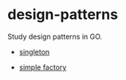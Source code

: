 # design-patterns

Study design patterns in GO.

- [singleton](./singleton/demo.go)

- [simple factory](./simple-factory/demo.go)